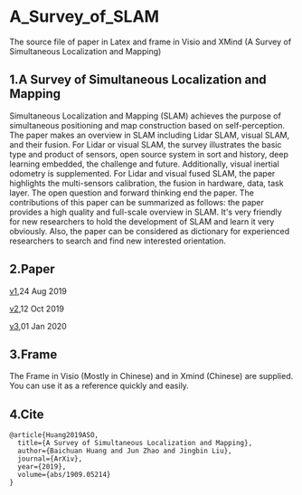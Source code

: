 # A_Survey_of_SLAM
The source file of paper in Latex and frame in Visio and XMind (A Survey of Simultaneous Localization and Mapping)

## 1.A Survey of Simultaneous Localization and Mapping
Simultaneous Localization and Mapping (SLAM) achieves the purpose of simultaneous positioning and map construction based on self-perception. The paper makes an overview in SLAM including Lidar SLAM, visual SLAM, and their fusion. For Lidar or visual SLAM, the survey illustrates the basic type and product of sensors, open source system in sort and history, deep learning embedded, the challenge and future. Additionally, visual inertial odometry is supplemented. For Lidar and visual fused SLAM, the paper highlights the multi-sensors calibration, the fusion in hardware, data, task layer. The open question and forward thinking end the paper. The contributions of this paper can be summarized as follows: the paper provides a high quality and full-scale overview in SLAM. It's very friendly for new researchers to hold the development of SLAM and learn it very obviously. Also, the paper can be considered as dictionary for experienced researchers to search and find new interested orientation.
## 2.Paper
[v1](https://arxiv.org/abs/1909.05214v1),24 Aug 2019

[v2](https://arxiv.org/abs/1909.05214v2),12 Oct 2019

[v3](),01 Jan 2020

## 3.Frame
The Frame in Visio (Mostly in Chinese) and in Xmind (Chinese) are supplied. You can use it as a reference quickly and easily.

## 4.Cite
```
@article{Huang2019ASO,
  title={A Survey of Simultaneous Localization and Mapping},
  author={Baichuan Huang and Jun Zhao and Jingbin Liu},
  journal={ArXiv},
  year={2019},
  volume={abs/1909.05214}
}
```
